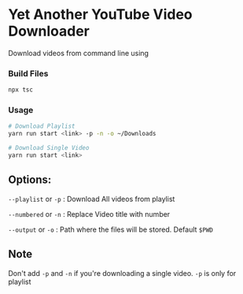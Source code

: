 # Yet Another YouTube Video Downloader

Download videos from command line using


### Build Files
```bash
npx tsc
```

### Usage
```bash
# Download Playlist
yarn run start <link> -p -n -o ~/Downloads

# Download Single Video
yarn run start <link>
```

## Options:

`--playlist` or `-p` : Download All videos from playlist

`--numbered` or `-n` : Replace Video title with number

`--output` or `-o` : Path where the files will be stored. Default `$PWD`

## Note
Don't add `-p` and `-n` if you're downloading a single video. `-p` is only for playlist
